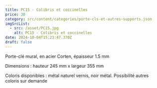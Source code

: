 ```yaml
---
title: PC15 - Colibris et coccinelles
price: 30
category: src/content/categories/porte-cls-et-autres-supports.json
imgSrcList:
  - src: /asset/PC15.jpg
    alt: PC15 - Colibris et coccinelles
date: 2024-10-04T15:23:47.370Z
draft: false
---
```


Porte-clé mural, en acier Corten, épaisseur 1.5 mm

Dimensions : hauteur 245 mm x largeur 355 mm

Coloris disponibles : métal naturel vernis, noir métal. Possibilité autres coloris sur demande
